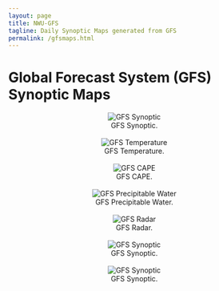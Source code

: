 ```yaml
---
layout: page
title: NWU-GFS
tagline: Daily Synoptic Maps generated from GFS
permalink: /gfsmaps.html
---
```

<meta http-equiv="refresh" content="950" >

# Global Forecast System (GFS) Synoptic Maps 

<center> 
<center> 
<td align="center" valign="center"> <img
SRC="http://143.160.8.22/gfs/synoptic00.png"
alt="GFS Synoptic" /> <br /> GFS Synoptic. </td> 
</center>

<br>

<center>
<td align="center" valign="center"> <img
SRC="http://143.160.8.22/gfs/aptmp_map00.png"
alt="GFS Temperature" /> <br /> GFS Temperature. </td> 
</center>

<br>

<center> 
<td align="center" valign="center"> <img
SRC="http://143.160.8.22/gfs/cape_map00.png"
alt="GFS CAPE" /> <br /> GFS CAPE. </td> 
</center>

<br>

<center> 
<td align="center" valign="center"> <img
SRC="http://143.160.8.22/gfs/pwat_map00.png"
alt="GFS Precipitable Water" /> <br /> GFS Precipitable Water. </td> 
</center>

<br>

<center> 
<td align="center" valign="center"> <img
SRC="http://143.160.8.22/gfs/radar_map00.png"
alt="GFS Radar" /> <br /> GFS Radar. </td> 
</center>

<br>

<center> 
<td align="center" valign="center"> <img
SRC="http://143.160.8.22/gfs/sohemp00.png"
alt="GFS Synoptic" /> <br /> GFS Synoptic. </td> 
</center>

<br>

<center> 
<td align="center" valign="center"> <img
SRC="http://143.160.8.22/gfs/zg500_sohemp00.png"
alt="GFS Synoptic" /> <br /> GFS Synoptic. </td> 
</center>

<br>
